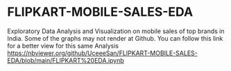 # FLIPKART-MOBILE-SALES-EDA
Exploratory Data Analysis and Visualization on mobile sales of top brands in India.
Some of the graphs may not render at Github.
You can follow this link for a better view for this same Analysis https://nbviewer.org/github/UceeeSan/FLIPKART-MOBILE-SALES-EDA/blob/main/FLIPKART%20EDA.ipynb
